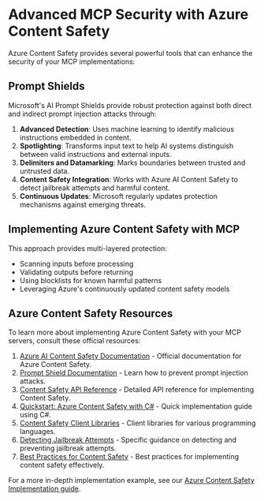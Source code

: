 # Advanced MCP Security with Azure Content Safety

Azure Content Safety provides several powerful tools that can enhance the security of your MCP implementations:

## Prompt Shields

Microsoft's AI Prompt Shields provide robust protection against both direct and indirect prompt injection attacks through:

1. **Advanced Detection**: Uses machine learning to identify malicious instructions embedded in content.
2. **Spotlighting**: Transforms input text to help AI systems distinguish between valid instructions and external inputs.
3. **Delimiters and Datamarking**: Marks boundaries between trusted and untrusted data.
4. **Content Safety Integration**: Works with Azure AI Content Safety to detect jailbreak attempts and harmful content.
5. **Continuous Updates**: Microsoft regularly updates protection mechanisms against emerging threats.

## Implementing Azure Content Safety with MCP

This approach provides multi-layered protection:
- Scanning inputs before processing
- Validating outputs before returning
- Using blocklists for known harmful patterns
- Leveraging Azure's continuously updated content safety models

## Azure Content Safety Resources

To learn more about implementing Azure Content Safety with your MCP servers, consult these official resources:

1. [Azure AI Content Safety Documentation](https://learn.microsoft.com/azure/ai-services/content-safety/) - Official documentation for Azure Content Safety.
2. [Prompt Shield Documentation](https://learn.microsoft.com/azure/ai-services/content-safety/concepts/prompt-shield) - Learn how to prevent prompt injection attacks.
3. [Content Safety API Reference](https://learn.microsoft.com/rest/api/contentsafety/) - Detailed API reference for implementing Content Safety.
4. [Quickstart: Azure Content Safety with C#](https://learn.microsoft.com/azure/ai-services/content-safety/quickstart-csharp) - Quick implementation guide using C#.
5. [Content Safety Client Libraries](https://learn.microsoft.com/azure/ai-services/content-safety/quickstart-client-libraries-rest-api) - Client libraries for various programming languages.
6. [Detecting Jailbreak Attempts](https://learn.microsoft.com/azure/ai-services/content-safety/concepts/jailbreak-detection) - Specific guidance on detecting and preventing jailbreak attempts.
7. [Best Practices for Content Safety](https://learn.microsoft.com/azure/ai-services/content-safety/concepts/best-practices) - Best practices for implementing content safety effectively.

For a more in-depth implementation example, see our [Azure Content Safety Implementation guide](./azure-content-safety-implementation.md).
